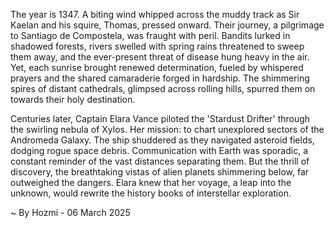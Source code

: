 
The year is 1347.  A biting wind whipped across the muddy track as Sir Kaelan and his squire, Thomas, pressed onward.  Their journey, a pilgrimage to Santiago de Compostela, was fraught with peril.  Bandits lurked in shadowed forests, rivers swelled with spring rains threatened to sweep them away, and the ever-present threat of disease hung heavy in the air. Yet, each sunrise brought renewed determination, fueled by whispered prayers and the shared camaraderie forged in hardship.  The shimmering spires of distant cathedrals, glimpsed across rolling hills, spurred them on towards their holy destination.

Centuries later, Captain Elara Vance piloted the 'Stardust Drifter' through the swirling nebula of Xylos.  Her mission: to chart unexplored sectors of the Andromeda Galaxy.  The ship shuddered as they navigated asteroid fields, dodging rogue space debris. Communication with Earth was sporadic, a constant reminder of the vast distances separating them.  But the thrill of discovery, the breathtaking vistas of alien planets shimmering below, far outweighed the dangers. Elara knew that her voyage, a leap into the unknown, would rewrite the history books of interstellar exploration.

~ By Hozmi - 06 March 2025
